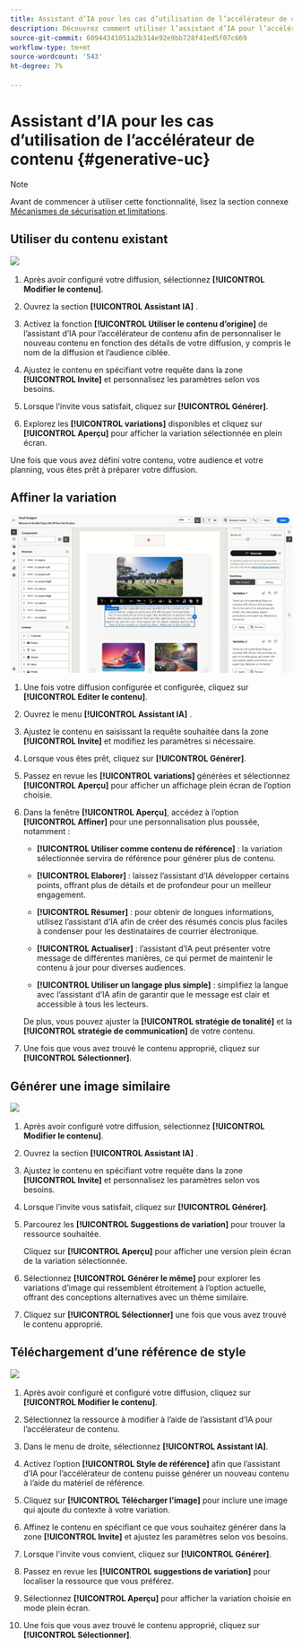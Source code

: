 ```yaml
---
title: Assistant d’IA pour les cas d’utilisation de l’accélérateur de contenu
description: Découvrez comment utiliser l’assistant d’IA pour l’accélérateur de contenu à travers les cas d’utilisation
source-git-commit: 60944341051a2b314e92e9bb728f41ed5f07c669
workflow-type: tm+mt
source-wordcount: '543'
ht-degree: 7%

---
```


# Assistant d’IA pour les cas d’utilisation de l’accélérateur de contenu {#generative-uc}

>[!NOTE]
>
>Avant de commencer à utiliser cette fonctionnalité, lisez la section connexe [Mécanismes de sécurisation et limitations](generative-gs.md#generative-guardrails).

## Utiliser du contenu existant

![](assets/do-not-localize/gen-ai-reuse-text.gif)

1. Après avoir configuré votre diffusion, sélectionnez **[!UICONTROL Modifier le contenu]**.

1. Ouvrez la section **[!UICONTROL Assistant IA]** .

1. Activez la fonction **[!UICONTROL Utiliser le contenu d’origine]** de l’assistant d’IA pour l’accélérateur de contenu afin de personnaliser le nouveau contenu en fonction des détails de votre diffusion, y compris le nom de la diffusion et l’audience ciblée.

1. Ajustez le contenu en spécifiant votre requête dans la zone **[!UICONTROL Invite]** et personnalisez les paramètres selon vos besoins.

1. Lorsque l’invite vous satisfait, cliquez sur **[!UICONTROL Générer]**.

1. Explorez les **[!UICONTROL variations]** disponibles et cliquez sur **[!UICONTROL Aperçu]** pour afficher la variation sélectionnée en plein écran.

Une fois que vous avez défini votre contenu, votre audience et votre planning, vous êtes prêt à préparer votre diffusion.

## Affiner la variation

![](assets/do-not-localize/gen-ai-variation.gif)

1. Une fois votre diffusion configurée et configurée, cliquez sur **[!UICONTROL Editer le contenu]**.

1. Ouvrez le menu **[!UICONTROL Assistant IA]** .

1. Ajustez le contenu en saisissant la requête souhaitée dans la zone **[!UICONTROL Invite]** et modifiez les paramètres si nécessaire.

1. Lorsque vous êtes prêt, cliquez sur **[!UICONTROL Générer]**.

1. Passez en revue les **[!UICONTROL variations]** générées et sélectionnez **[!UICONTROL Aperçu]** pour afficher un affichage plein écran de l’option choisie.

1. Dans la fenêtre **[!UICONTROL Aperçu]**, accédez à l’option **[!UICONTROL Affiner]** pour une personnalisation plus poussée, notamment :

   * **[!UICONTROL Utiliser comme contenu de référence]** : la variation sélectionnée servira de référence pour générer plus de contenu.

   * **[!UICONTROL Elaborer]** : laissez l’assistant d’IA développer certains points, offrant plus de détails et de profondeur pour un meilleur engagement.

   * **[!UICONTROL Résumer]** : pour obtenir de longues informations, utilisez l’assistant d’IA afin de créer des résumés concis plus faciles à condenser pour les destinataires de courrier électronique.

   * **[!UICONTROL Actualiser]** : l’assistant d’IA peut présenter votre message de différentes manières, ce qui permet de maintenir le contenu à jour pour diverses audiences.

   * **[!UICONTROL Utiliser un langage plus simple]** : simplifiez la langue avec l’assistant d’IA afin de garantir que le message est clair et accessible à tous les lecteurs.

   De plus, vous pouvez ajuster la **[!UICONTROL stratégie de tonalité]** et la **[!UICONTROL stratégie de communication]** de votre contenu.

1. Une fois que vous avez trouvé le contenu approprié, cliquez sur **[!UICONTROL Sélectionner]**.

## Générer une image similaire

![](assets/do-not-localize/uc-image-similar.gif)

1. Après avoir configuré votre diffusion, sélectionnez **[!UICONTROL Modifier le contenu]**.

1. Ouvrez la section **[!UICONTROL Assistant IA]** .

1. Ajustez le contenu en spécifiant votre requête dans la zone **[!UICONTROL Invite]** et personnalisez les paramètres selon vos besoins.

1. Lorsque l’invite vous satisfait, cliquez sur **[!UICONTROL Générer]**.

1. Parcourez les **[!UICONTROL Suggestions de variation]** pour trouver la ressource souhaitée.

   Cliquez sur **[!UICONTROL Aperçu]** pour afficher une version plein écran de la variation sélectionnée.

1. Sélectionnez **[!UICONTROL Générer le même]** pour explorer les variations d’image qui ressemblent étroitement à l’option actuelle, offrant des conceptions alternatives avec un thème similaire.

1. Cliquez sur **[!UICONTROL Sélectionner]** une fois que vous avez trouvé le contenu approprié.

## Téléchargement d’une référence de style

![](assets/do-not-localize/uc-image-reference.gif)

1. Après avoir configuré et configuré votre diffusion, cliquez sur **[!UICONTROL Modifier le contenu]**.

1. Sélectionnez la ressource à modifier à l’aide de l’assistant d’IA pour l’accélérateur de contenu.

1. Dans le menu de droite, sélectionnez **[!UICONTROL Assistant IA]**.

1. Activez l’option **[!UICONTROL Style de référence]** afin que l’assistant d’IA pour l’accélérateur de contenu puisse générer un nouveau contenu à l’aide du matériel de référence.

1. Cliquez sur **[!UICONTROL Télécharger l’image]** pour inclure une image qui ajoute du contexte à votre variation.

1. Affinez le contenu en spécifiant ce que vous souhaitez générer dans la zone **[!UICONTROL Invite]** et ajustez les paramètres selon vos besoins.

1. Lorsque l&#39;invite vous convient, cliquez sur **[!UICONTROL Générer]**.

1. Passez en revue les **[!UICONTROL suggestions de variation]** pour localiser la ressource que vous préférez.

1. Sélectionnez **[!UICONTROL Aperçu]** pour afficher la variation choisie en mode plein écran.

1. Une fois que vous avez trouvé le contenu approprié, cliquez sur **[!UICONTROL Sélectionner]**.
